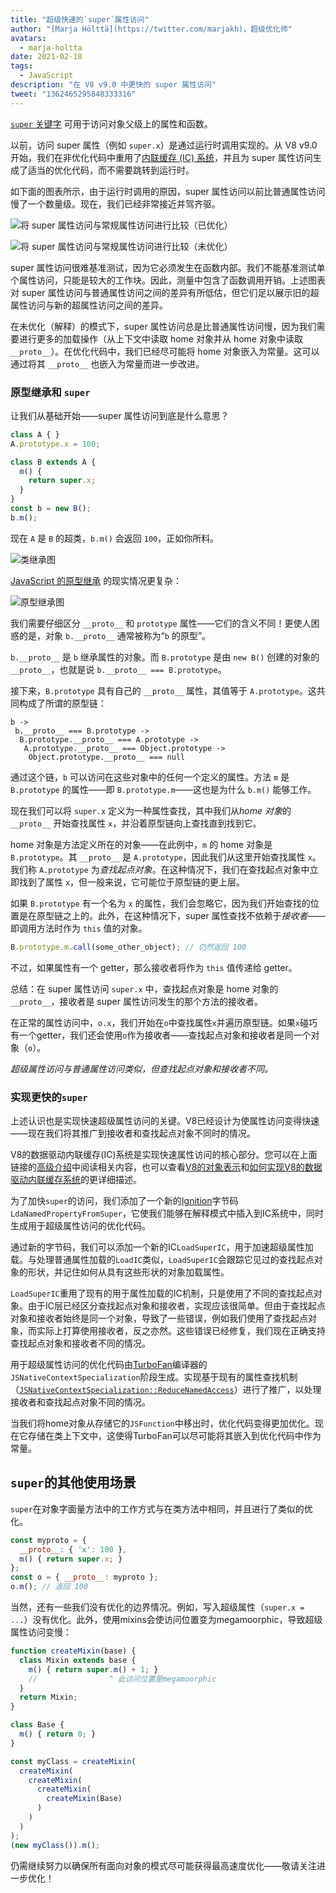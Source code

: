 ```yaml
---
title: "超级快速的`super`属性访问"
author: "[Marja Hölttä](https://twitter.com/marjakh)，超级优化师"
avatars: 
  - marja-holtta
date: 2021-02-18
tags: 
  - JavaScript
description: "在 V8 v9.0 中更快的 super 属性访问"
tweet: "1362465295848333316"
---
```


[`super` 关键字](https://developer.mozilla.org/en-US/docs/Web/JavaScript/Reference/Operators/super) 可用于访问对象父级上的属性和函数。

以前，访问 super 属性（例如 `super.x`）是通过运行时调用实现的。从 V8 v9.0 开始，我们在非优化代码中重用了[内联缓存 (IC) 系统](https://mathiasbynens.be/notes/shapes-ics)，并且为 super 属性访问生成了适当的优化代码，而不需要跳转到运行时。

<!--truncate-->
如下面的图表所示，由于运行时调用的原因，super 属性访问以前比普通属性访问慢了一个数量级。现在，我们已经非常接近并驾齐驱。

![将 super 属性访问与常规属性访问进行比较（已优化）](/_img/fast-super/super-opt.svg)

![将 super 属性访问与常规属性访问进行比较（未优化）](/_img/fast-super/super-no-opt.svg)

super 属性访问很难基准测试，因为它必须发生在函数内部。我们不能基准测试单个属性访问，只能是较大的工作块。因此，测量中包含了函数调用开销。上述图表对 super 属性访问与普通属性访问之间的差异有所低估，但它们足以展示旧的超属性访问与新的超属性访问之间的差异。

在未优化（解释）的模式下，super 属性访问总是比普通属性访问慢，因为我们需要进行更多的加载操作（从上下文中读取 home 对象并从 home 对象中读取 `__proto__`）。在优化代码中，我们已经尽可能将 home 对象嵌入为常量。这可以通过将其 `__proto__` 也嵌入为常量而进一步改进。

### 原型继承和 `super`

让我们从基础开始——super 属性访问到底是什么意思？

```javascript
class A { }
A.prototype.x = 100;

class B extends A {
  m() {
    return super.x;
  }
}
const b = new B();
b.m();
```

现在 `A` 是 `B` 的超类，`b.m()` 会返回 `100`，正如你所料。

![类继承图](/_img/fast-super/inheritance-1.svg)

[JavaScript 的原型继承](https://developer.mozilla.org/en-US/docs/Web/JavaScript/Inheritance_and_the_prototype_chain) 的现实情况更复杂：

![原型继承图](/_img/fast-super/inheritance-2.svg)

我们需要仔细区分 `__proto__` 和 `prototype` 属性——它们的含义不同！更使人困惑的是，对象 `b.__proto__` 通常被称为“`b` 的原型”。

`b.__proto__` 是 `b` 继承属性的对象。而 `B.prototype` 是由 `new B()` 创建的对象的 `__proto__`，也就是说 `b.__proto__ === B.prototype`。

接下来，`B.prototype` 具有自己的 `__proto__` 属性，其值等于 `A.prototype`。这共同构成了所谓的原型链：

```
b ->
 b.__proto__ === B.prototype ->
  B.prototype.__proto__ === A.prototype ->
   A.prototype.__proto__ === Object.prototype ->
    Object.prototype.__proto__ === null
```

通过这个链，`b` 可以访问在这些对象中的任何一个定义的属性。方法 `m` 是 `B.prototype` 的属性——即 `B.prototype.m`——这也是为什么 `b.m()` 能够工作。

现在我们可以将 `super.x` 定义为一种属性查找，其中我们从*home 对象*的 `__proto__` 开始查找属性 `x`，并沿着原型链向上查找直到找到它。

home 对象是方法定义所在的对象——在此例中，`m` 的 home 对象是 `B.prototype`。其 `__proto__` 是 `A.prototype`，因此我们从这里开始查找属性 `x`。我们称 `A.prototype` 为*查找起点对象*。在这种情况下，我们在查找起点对象中立即找到了属性 `x`，但一般来说，它可能位于原型链的更上层。

如果 `B.prototype` 有一个名为 `x` 的属性，我们会忽略它，因为我们开始查找的位置是在原型链之上的。此外，在这种情况下，super 属性查找不依赖于*接收者*——即调用方法时作为 `this` 值的对象。

```javascript
B.prototype.m.call(some_other_object); // 仍然返回 100
```

不过，如果属性有一个 getter，那么接收者将作为 `this` 值传递给 getter。

总结：在 super 属性访问 `super.x` 中，查找起点对象是 home 对象的 `__proto__`，接收者是 super 属性访问发生的那个方法的接收者。

在正常的属性访问中，`o.x`，我们开始在`o`中查找属性`x`并遍历原型链。如果`x`碰巧有一个getter，我们还会使用`o`作为接收者——查找起点对象和接收者是同一个对象（`o`）。

*超级属性访问与普通属性访问类似，但查找起点对象和接收者不同。*

### 实现更快的`super`

上述认识也是实现快速超级属性访问的关键。V8已经设计为使属性访问变得快速——现在我们将其推广到接收者和查找起点对象不同时的情况。

V8的数据驱动内联缓存(IC)系统是实现快速属性访问的核心部分。您可以在上面链接的[高级介绍](https://mathiasbynens.be/notes/shapes-ics)中阅读相关内容，也可以查看[V8的对象表示](https://v8.dev/blog/fast-properties)和[如何实现V8的数据驱动内联缓存系统](https://docs.google.com/document/d/1mEhMn7dbaJv68lTAvzJRCQpImQoO6NZa61qRimVeA-k/edit?usp=sharing)的更详细描述。

为了加快`super`的访问，我们添加了一个新的[Ignition](https://v8.dev/docs/ignition)字节码`LdaNamedPropertyFromSuper`，它使我们能够在解释模式中插入到IC系统中，同时生成用于超级属性访问的优化代码。

通过新的字节码，我们可以添加一个新的IC`LoadSuperIC`，用于加速超级属性加载。与处理普通属性加载的`LoadIC`类似，`LoadSuperIC`会跟踪它见过的查找起点对象的形状，并记住如何从具有这些形状的对象加载属性。

`LoadSuperIC`重用了现有的用于属性加载的IC机制，只是使用了不同的查找起点对象。由于IC层已经区分查找起点对象和接收者，实现应该很简单。但由于查找起点对象和接收者始终是同一个对象，导致了一些错误，例如我们使用了查找起点对象，而实际上打算使用接收者，反之亦然。这些错误已经修复，我们现在正确支持查找起点对象和接收者不同的情况。

用于超级属性访问的优化代码由[TurboFan](https://v8.dev/docs/turbofan)编译器的`JSNativeContextSpecialization`阶段生成。实现基于现有的属性查找机制（[`JSNativeContextSpecialization::ReduceNamedAccess`](https://source.chromium.org/chromium/chromium/src/+/master:v8/src/compiler/js-native-context-specialization.cc;l=1130)）进行了推广，以处理接收者和查找起点对象不同的情况。

当我们将home对象从存储它的`JSFunction`中移出时，优化代码变得更加优化。现在它存储在类上下文中，这使得TurboFan可以尽可能将其嵌入到优化代码中作为常量。

## `super`的其他使用场景

`super`在对象字面量方法中的工作方式与在类方法中相同，并且进行了类似的优化。

```javascript
const myproto = {
  __proto__: { 'x': 100 },
  m() { return super.x; }
};
const o = { __proto__: myproto };
o.m(); // 返回 100
```

当然，还有一些我们没有优化的边界情况。例如，写入超级属性（`super.x = ...`）没有优化。此外，使用mixins会使访问位置变为megamoorphic，导致超级属性访问变慢：

```javascript
function createMixin(base) {
  class Mixin extends base {
    m() { return super.m() + 1; }
    //                ^ 此访问位置是megamoorphic
  }
  return Mixin;
}

class Base {
  m() { return 0; }
}

const myClass = createMixin(
  createMixin(
    createMixin(
      createMixin(
        createMixin(Base)
      )
    )
  )
);
(new myClass()).m();
```

仍需继续努力以确保所有面向对象的模式尽可能获得最高速度优化——敬请关注进一步优化！
